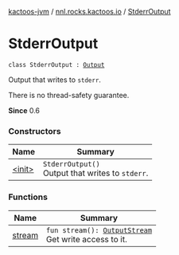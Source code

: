 [kactoos-jvm](../../index.md) / [nnl.rocks.kactoos.io](../index.md) / [StderrOutput](./index.md)

# StderrOutput

`class StderrOutput : `[`Output`](../../nnl.rocks.kactoos/-output/index.md)

Output that writes to `stderr`.

There is no thread-safety guarantee.

**Since**
0.6

### Constructors

| Name | Summary |
|---|---|
| [&lt;init&gt;](-init-.md) | `StderrOutput()`<br>Output that writes to `stderr`. |

### Functions

| Name | Summary |
|---|---|
| [stream](stream.md) | `fun stream(): `[`OutputStream`](http://docs.oracle.com/javase/8/docs/api/java/io/OutputStream.html)<br>Get write access to it. |
